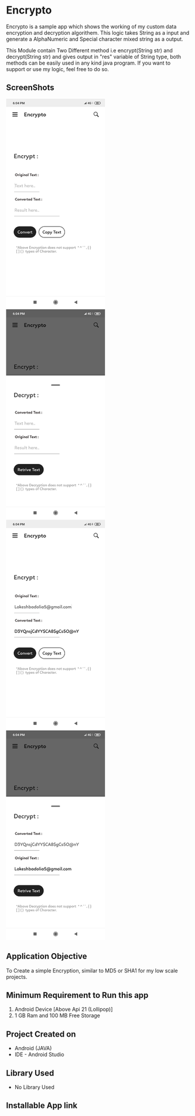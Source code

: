 # Encrypto
Encrypto is a sample app which shows the working of my custom data encryption and decryption algorithem.
This logic takes String as a input and generate a AlphaNumeric and Special character mixed string as a output.

This Module contain Two Different method i.e encrypt(String str) and decrypt(String str) and gives output in "res" variable of String type, both methods can be easily used in any kind java program.
If you want to support or use my logic, feel free to do so.


## ScreenShots

<p align="left">
  <img src="https://github.com/lokeshbadolia/Encrypto/blob/master/1.png" width="270"  height="570" >
  <img src="https://github.com/lokeshbadolia/Encrypto/blob/master/3.png" width="270"  height="570" >
  <img src="https://github.com/lokeshbadolia/Encrypto/blob/master/2.png" width="270"  height="570" >
  <img src="https://github.com/lokeshbadolia/Encrypto/blob/master/4.png" width="270"  height="570" >
</p>

## Application Objective

To Create a simple Encryption, similar to MD5 or SHA1 for my low scale projects.


## Minimum Requirement to Run this app

1. Android Device [Above Api 21 (Lollipop)]
2. 1 GB Ram and 100 MB Free Storage

## Project Created on

- Android (JAVA)
- IDE - Android Studio

## Library Used

- No Library Used

## Installable App link 

